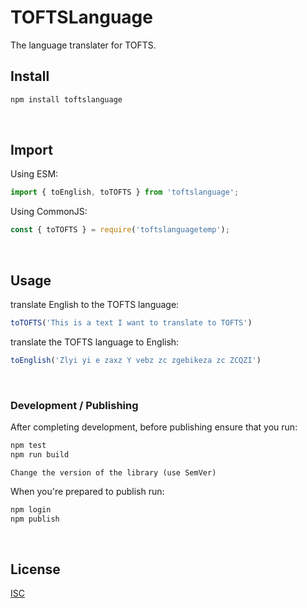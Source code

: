 # TOFTSLanguage

The language translater for TOFTS.
&nbsp;

## Install
```bash
npm install toftslanguage
```
&nbsp;

## Import
Using ESM:
```javascript
import { toEnglish, toTOFTS } from 'toftslanguage';
```
Using CommonJS:
```javascript
const { toTOFTS } = require('toftslanguagetemp');
```
&nbsp;

## Usage

translate English to the TOFTS language:
```javascript
toTOFTS('This is a text I want to translate to TOFTS')
```
translate the TOFTS language to English:
```javascript
toEnglish('Zlyi yi e zaxz Y vebz zc zgebikeza zc ZCQZI')
```
&nbsp;

### Development / Publishing
After completing development, before publishing ensure that you run:

```javascript
npm test
npm run build
```
```
Change the version of the library (use SemVer)
```
When you're prepared to publish run:
```javascript
npm login
npm publish
```
&nbsp;

## License
[ISC](https://opensource.org/license/isc-license-txt/)
